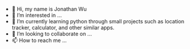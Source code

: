 - 👋 Hi, my name is Jonathan Wu
- 👀 I’m interested in ...
- 🌱 I’m currently learning python through small projects such as location tracker, calculator, and other similar apps.
- 💞️ I’m looking to collaborate on ...
- 📫 How to reach me ...

<!---
Jon-Wu1/Jon-Wu1 is a ✨ special ✨ repository because its `README.md` (this file) appears on your GitHub profile.
You can click the Preview link to take a look at your changes.
--->
